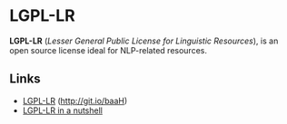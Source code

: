 LGPL-LR
=======

**LGPL-LR** (*Lesser General Public License for Linguistic Resources*), is an open source license ideal for NLP-related resources.

Links
-----

- [LGPL-LR](http://raw.githubusercontent.com/UnitexGramLab/LGPL-LR/master/LGPL-LR) (http://git.io/baaH)
- [LGPL-LR in a nutshell](http://2009.rmll.info/IMG/pdf/RMLL2009-Sciences-Sebastien_Paumier-LGPLLR.pdf)

